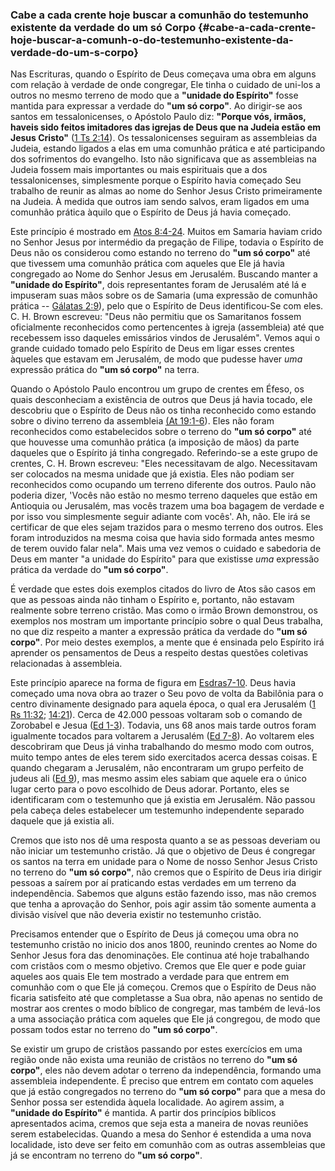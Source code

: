 ### Cabe a cada crente hoje buscar a comunhão do testemunho existente da verdade do um só Corpo {#cabe-a-cada-crente-hoje-buscar-a-comunh-o-do-testemunho-existente-da-verdade-do-um-s-corpo}

Nas Escrituras, quando o Espírito de Deus começava uma obra em alguns com relação à verdade de onde congregar, Ele tinha o cuidado de uni-los a outros no mesmo terreno de modo que a **&quot;unidade do Espírito&quot;** fosse mantida para expressar a verdade do **&quot;um só corpo&quot;**. Ao dirigir-se aos santos em tessalonicenses, o Apóstolo Paulo diz: **&quot;Porque vós, irmãos, haveis sido feitos imitadores das igrejas de Deus que na Judeia estão em Jesus Cristo&quot;** ([1 Ts 2:14](http://bibliaonline.com.br/acf/1ts/2/14)). Os tessalonicenses seguiram as assembleias da Judeia, estando ligados a elas em uma comunhão prática e até participando dos sofrimentos do evangelho. Isto não significava que as assembleias na Judeia fossem mais importantes ou mais espirituais que a dos tessalonicenses, simplesmente porque o Espírito havia começado Seu trabalho de reunir as almas ao nome do Senhor Jesus Cristo primeiramente na Judeia. À medida que outros iam sendo salvos, eram ligados em uma comunhão prática àquilo que o Espírito de Deus já havia começado.

Este princípio é mostrado em [Atos 8:4-24](http://bibliaonline.com.br/acf/atos/8/4-24). Muitos em Samaria haviam crido no Senhor Jesus por intermédio da pregação de Filipe, todavia o Espírito de Deus não os considerou como estando no terreno do **&quot;um só corpo&quot;** até que tivessem uma comunhão prática com aqueles que Ele já havia congregado ao Nome do Senhor Jesus em Jerusalém. Buscando manter a **&quot;unidade do Espírito&quot;**, dois representantes foram de Jerusalém até lá e impuseram suas mãos sobre os de Samaria (uma expressão de comunhão prática -- [Gálatas 2:9](http://bibliaonline.com.br/acf/gl/2/9)), pelo que o Espírito de Deus identificou-Se com eles. C. H. Brown escreveu: &quot;Deus não permitiu que os Samaritanos fossem oficialmente reconhecidos como pertencentes à igreja (assembleia) até que recebessem isso daqueles emissários vindos de Jerusalém&quot;. Vemos aqui o grande cuidado tomado pelo Espírito de Deus em ligar esses crentes àqueles que estavam em Jerusalém, de modo que pudesse haver _uma_ expressão prática do **&quot;um só corpo&quot;** na terra.

Quando o Apóstolo Paulo encontrou um grupo de crentes em Éfeso, os quais desconheciam a existência de outros que Deus já havia tocado, ele descobriu que o Espírito de Deus não os tinha reconhecido como estando sobre o divino terreno da assembleia [(At 19:1-6](http://bibliaonline.com.br/acf/atos/19/1-6)). Eles não foram reconhecidos como estabelecidos sobre o terreno do **&quot;um só corpo&quot;** até que houvesse uma comunhão prática (a imposição de mãos) da parte daqueles que o Espírito já tinha congregado. Referindo-se a este grupo de crentes, C. H. Brown escreveu: &quot;Eles necessitavam de algo. Necessitavam ser colocados na mesma unidade que já existia. Eles não podiam ser reconhecidos como ocupando um terreno diferente dos outros. Paulo não poderia dizer, &#039;Vocês não estão no mesmo terreno daqueles que estão em Antioquia ou Jerusalém, mas vocês trazem uma boa bagagem de verdade e por isso vou simplesmente seguir adiante com vocês&#039;. Ah, não. Ele irá se certificar de que eles sejam trazidos para o mesmo terreno dos outros. Eles foram introduzidos na mesma coisa que havia sido formada antes mesmo de terem ouvido falar nela&quot;. Mais uma vez vemos o cuidado e sabedoria de Deus em manter &quot;a unidade do Espírito&quot; para que existisse _uma_ expressão prática da verdade do **&quot;um só corpo&quot;**.

É verdade que estes dois exemplos citados do livro de Atos são casos em que as pessoas ainda não tinham o Espírito e, portanto, não estavam realmente sobre terreno cristão. Mas como o irmão Brown demonstrou, os exemplos nos mostram um importante princípio sobre o qual Deus trabalha, no que diz respeito a manter a expressão prática da verdade do **&quot;um só corpo&quot;**. Por meio destes exemplos, a mente que é ensinada pelo Espírito irá aprender os pensamentos de Deus a respeito destas questões coletivas relacionadas à assembleia.

Este princípio aparece na forma de figura em [Esdras](http://bibliaonline.com.br/acf/ed/7)[7-10](http://bibliaonline.com.br/acf/ed/7). Deus havia começado uma nova obra ao trazer o Seu povo de volta da Babilônia para o centro divinamente designado para aquela época, o qual era Jerusalém ([1 Rs 11:32](http://bibliaonline.com.br/acf/1rs/11/32); [14:21](http://bibliaonline.com.br/acf/1rs/14/21)). Cerca de 42.000 pessoas voltaram sob o comando de Zorobabel e Jesua ([Ed 1-3](http://bibliaonline.com.br/acf/ed/1)). Todavia, uns 68 anos mais tarde outros foram igualmente tocados para voltarem a Jerusalém ([Ed 7-8](http://bibliaonline.com.br/acf/ed/7)). Ao voltarem eles descobriram que Deus já vinha trabalhando do mesmo modo com outros, muito tempo antes de eles terem sido exercitados acerca dessas coisas. E quando chegaram a Jerusalém, não encontraram um grupo perfeito de judeus ali ([Ed 9](http://bibliaonline.com.br/acf/ed/9)), mas mesmo assim eles sabiam que aquele era o único lugar certo para o povo escolhido de Deus adorar. Portanto, eles se identificaram com o testemunho que já existia em Jerusalém. Não passou pela cabeça deles estabelecer um testemunho independente separado daquele que já existia ali.

Cremos que isto nos dê uma resposta quanto a se as pessoas deveriam ou não iniciar um testemunho cristão. Já que o objetivo de Deus é congregar os santos na terra em unidade para o Nome de nosso Senhor Jesus Cristo no terreno do **&quot;um só corpo&quot;**, não cremos que o Espírito de Deus iria dirigir pessoas a saírem por aí praticando estas verdades em um terreno da independência. Sabemos que alguns estão fazendo isso, mas não cremos que tenha a aprovação do Senhor, pois agir assim tão somente aumenta a divisão visível que não deveria existir no testemunho cristão.

Precisamos entender que o Espírito de Deus já começou uma obra no testemunho cristão no inicio dos anos 1800, reunindo crentes ao Nome do Senhor Jesus fora das denominações. Ele continua até hoje trabalhando com cristãos com o mesmo objetivo. Cremos que Ele quer e pode guiar aqueles aos quais Ele tem mostrado a verdade para que entrem em comunhão com o que Ele já começou. Cremos que o Espírito de Deus não ficaria satisfeito até que completasse a Sua obra, não apenas no sentido de mostrar aos crentes o modo bíblico de congregar, mas também de levá-los a uma associação prática com aqueles que Ele já congregou, de modo que possam todos estar no terreno do **&quot;um só corpo&quot;**.

Se existir um grupo de cristãos passando por estes exercícios em uma região onde não exista uma reunião de cristãos no terreno do **&quot;um só corpo&quot;**, eles não devem adotar o terreno da independência, formando uma assembleia independente. É preciso que entrem em contato com aqueles que já estão congregados no terreno do **&quot;um só corpo&quot;** para que a mesa do Senhor possa ser estendida àquela localidade. Ao agirem assim, a **&quot;unidade do Espírito&quot;** é mantida. A partir dos princípios bíblicos apresentados acima, cremos que seja esta a maneira de novas reuniões serem estabelecidas. Quando a mesa do Senhor é estendida a uma nova localidade, isto deve ser feito em comunhão com as outras assembleias que já se encontram no terreno do **&quot;um só corpo&quot;**.